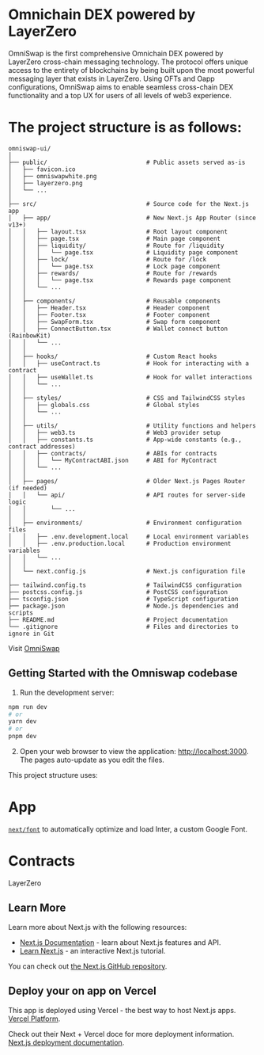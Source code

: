 # Omnichain DEX powered by LayerZero

OmniSwap is the first comprehensive Omnichain DEX powered by LayerZero cross-chain messaging technology. The protocol offers unique access to the entirety of blockchains by being built upon the most powerful messaging layer that exists in LayerZero. Using OFTs and Oapp configurations, OmniSwap aims to enable seamless cross-chain DEX functionality and a top UX for users of all levels of web3 experience.

# The project structure is as follows:

```
omniswap-ui/
│
├── public/                            # Public assets served as-is
│   ├── favicon.ico
│   ├── omniswapwhite.png
│   ├── layerzero.png
│   └── ...
│
├── src/                               # Source code for the Next.js app
│   ├── app/                           # New Next.js App Router (since v13+)
│   │   ├── layout.tsx                 # Root layout component
│   │   ├── page.tsx                   # Main page component
│   │   ├── liquidity/                 # Route for /liquidity
│   │   │   └── page.tsx               # Liquidity page component
│   │   ├── lock/                      # Route for /lock
│   │   │   └── page.tsx               # Lock page component
│   │   ├── rewards/                   # Route for /rewards
│   │   │   └── page.tsx               # Rewards page component
│   │   └── ...
│   │
│   ├── components/                    # Reusable components
│   │   ├── Header.tsx                 # Header component
│   │   ├── Footer.tsx                 # Footer component
│   │   ├── SwapForm.tsx               # Swap form component
│   │   ├── ConnectButton.tsx          # Wallet connect button (RainbowKit)
│   │   └── ...
│   │
│   ├── hooks/                         # Custom React hooks
│   │   ├── useContract.ts             # Hook for interacting with a contract
│   │   ├── useWallet.ts               # Hook for wallet interactions
│   │   └── ...
│   │
│   ├── styles/                        # CSS and TailwindCSS styles
│   │   ├── globals.css                # Global styles
│   │   └── ...
│   │
│   ├── utils/                         # Utility functions and helpers
│   │   ├── web3.ts                    # Web3 provider setup
│   │   ├── constants.ts               # App-wide constants (e.g., contract addresses)
│   │   ├── contracts/                 # ABIs for contracts
│   │   │   └── MyContractABI.json     # ABI for MyContract
│   │   └── ...
│   │
│   ├── pages/                         # Older Next.js Pages Router (if needed)
│   │   └── api/                       # API routes for server-side logic
│   │       └── ...
│   │
│   ├── environments/                  # Environment configuration files
│   │   ├── .env.development.local     # Local environment variables
│   │   ├── .env.production.local      # Production environment variables
│   │   └── ...
│   │
│   └── next.config.js                 # Next.js configuration file
│
├── tailwind.config.ts                 # TailwindCSS configuration
├── postcss.config.js                  # PostCSS configuration
├── tsconfig.json                      # TypeScript configuration
├── package.json                       # Node.js dependencies and scripts
├── README.md                          # Project documentation
└── .gitignore                         # Files and directories to ignore in Git
```


Visit [OmniSwap](https//omniswap.network)

## Getting Started with the Omniswap codebase

1. Run the development server:

```bash
npm run dev
# or
yarn dev
# or
pnpm dev
```

2. Open your web browser to view the application:
 [http://localhost:3000](http://localhost:3000). The pages auto-update as you edit the files.

This project structure uses:

# App
 [`next/font`](https://nextjs.org/docs/basic-features/font-optimization) to automatically optimize and load Inter, a custom Google Font.

# Contracts

LayerZero 

## Learn More

Learn more about Next.js with the following resources:

- [Next.js Documentation](https://nextjs.org/docs) - learn about Next.js features and API.
- [Learn Next.js](https://nextjs.org/learn) - an interactive Next.js tutorial.

You can check out [the Next.js GitHub repository](https://github.com/vercel/next.js/).

## Deploy your on app on Vercel

This app is deployed using Vercel - the best way to host Next.js apps. [Vercel Platform](https://vercel.com/new?utm_medium=default-template&filter=next.js&utm_source=create-next-app&utm_campaign=create-next-app-readme).

Check out their Next + Vercel doce for more deployment information. [Next.js deployment documentation](https://nextjs.org/docs/deployment).
